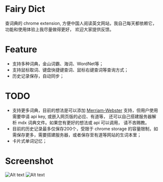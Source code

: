 # Fairy Dict

查词典的 chrome extension, 方便中国人阅读英文网站，我自己每天都依赖它，功能和使用体验上我尽量做得更好， 欢迎大家提供反馈。

# Feature

* 支持多种词典，金山词霸、海词、WordNet等；
* 支持鼠标取词、键盘快捷键查词、鼠标右键查词等查询方式；
* 历史记录保存，自动同步；

# TODO

* 支持更多词典，目前的想法是可以添加 [Merriam-Webster](http://www.dictionaryapi.com/products/api-collegiate-dictionary.htm) 支持，但用户使用需要申请 api key, 或嵌入网页版的必应、有道等， 还可以自己搭建服务器解析 mdx 词典文件。如果您有更好的想法或 api 可以调用， 请不吝赐教。
* 目前的历史记录最多仅保存200个，受限于 chrome storage 的容量限制，如需保存更多，需要搭建服务器，或者保存至有道等网站的生词本里；
* 卡片式单词记忆；

# Screenshot
![Alt text](https://github.com/revir/FairyDict/raw/master/readme_images/3.png)
![Alt text](https://github.com/revir/FairyDict/raw/master/readme_images/2.png)
